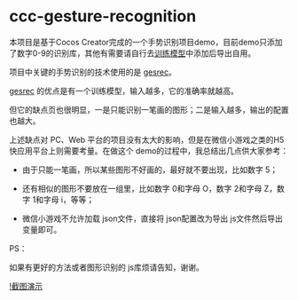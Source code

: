 # ccc-gesture-recognition

本项目是基于Cocos Creator完成的一个手势识别项目demo，目前demo只添加了数字0-9的识别库，其他有需要请自行去[训练模型](http://uwdata.github.io/gestrec/)中添加后导出自用。

项目中关键的手势识别的技术使用的是 [gesrec](https://github.com/uwdata/gestrec)。

[gesrec](https://github.com/uwdata/gestrec) 的优点是有一个训练模型，输入越多，它的准确率就越高。

但它的缺点页也很明显，一是只能识别一笔画的图形；二是输入越多，输出的配置也越大。

上述缺点对 PC、Web 平台的项目没有太大的影响，但是在微信小游戏之类的H5快应用平台上则需要考量。在做这个 demo的过程中，我总结出几点供大家参考：

- 由于只能一笔画，所以某些图形不好画的，最好就不要出现，比如数字 5；

- 还有相似的图形不要放在一组里，比如数字 0和字母 O，数字 2和字母 Z，数字 1和字母 i，等等；

- 微信小游戏不允许加载 json文件，直接将 json配置改为导出 js文件然后导出变量即可。

PS：

如果有更好的方法或者图形识别的 js库烦请告知，谢谢。


[!截图演示](https://github.com/DoooReyn/ccc-gesture-recognition/blob/master/screenshot.png)
